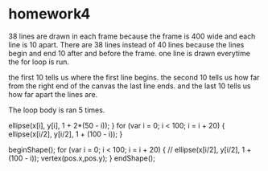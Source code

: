 # homework4

38 lines are drawn in each frame because the frame is 400 wide and each line is 10 apart. There are 38 lines instead of 40 lines because the lines begin and end 10 after and before the frame. one line is drawn everytime the for loop is run.

the first 10 tells us where the first line begins. the second 10 tells us how far from the right end of the canvas the last line ends. and the last 10 tells us how far apart the lines are. 


The loop body is ran 5 times. 

 ellipse(x[i], y[i], 1 + 2*(50 - i));
  }
   for (var i = 0; i < 100; i = i + 20) {
    ellipse(x[i/2], y[i/2], 1 + (100 - i));
  }

 beginShape();
  for (var i = 0; i < 100; i = i + 20) {
  //  ellipse(x[i/2], y[i/2], 1 + (100 - i));
  vertex(pos.x,pos.y);
  }
  endShape();
